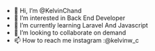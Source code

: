 - 👋 Hi, I’m @KelvinChand
- 👀 I’m interested in Back End Developer
- 🌱 I’m currently learning Laravel And Javascript
- 💞️ I’m looking to collaborate on demand
- 📫 How to reach me instagram :@kelvinw_c

<!---
KelvinChand/KelvinChand is a ✨ special ✨ repository because its `README.md` (this file) appears on your GitHub profile.
You can click the Preview link to take a look at your changes.
--->
